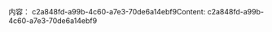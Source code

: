 <span data-ttu-id="a9fb7-101">内容： c2a848fd-a99b-4c60-a7e3-70de6a14ebf9</span><span class="sxs-lookup"><span data-stu-id="a9fb7-101">Content: c2a848fd-a99b-4c60-a7e3-70de6a14ebf9</span></span>
